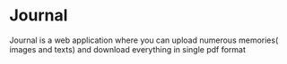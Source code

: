 # Journal
Journal is a web application where you can upload numerous memories( images and texts) and download everything in single pdf format

